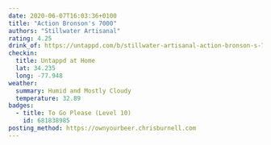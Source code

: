 ```yaml
---
date: 2020-06-07T16:03:36+0100
title: "Action Bronson's 7000"
authors: "Stillwater Artisanal"
rating: 4.25
drink_of: https://untappd.com/b/stillwater-artisanal-action-bronson-s-7000/2435683
checkin:
  title: Untappd at Home
  lat: 34.235
  long: -77.948
weather:
  summary: Humid and Mostly Cloudy
  temperature: 32.89
badges:
  - title: To Go Please (Level 10)
    id: 681838985
posting_method: https://ownyourbeer.chrisburnell.com
---
```

